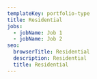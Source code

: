 ```yaml
---
templateKey: portfolio-type
title: Residential
jobs:
  - jobName: Job 1
  - jobName: Job 2
seo:
  browserTitle: Residential
  description: Residential
  title: Residential
---
```


